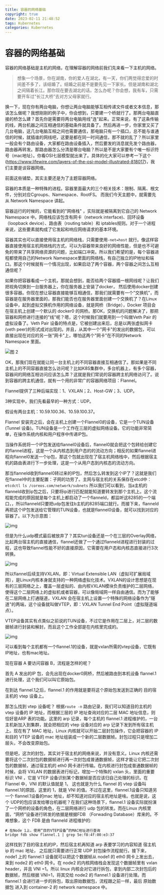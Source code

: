 ```yaml
---
title: 容器的网络基础
copyright: true
date: 2023-02-11 21:48:52
tags: Kubernetes
categories: Kubernetes
---
```


# 容器的网络基础

容器的网络基础是主机的网络，在理解容器的网络前我们先来看一下主机的网络。

> 想象一个场景，你在湖南，你的爱人在湖北，有一天，你们两觉得恋爱的时间差不多了，该结婚了。结婚之前是不是要先见一下家长。但是湖南和湖北之间隔着长江。那你现在要去湖北的话，怎么办呢？你会想，我有车，只需要开车过“长江大桥”去对方父母家就行。

换一下，现在你有两台电脑，你想让两台电脑能够互相传递文件或者文本信息，那该怎么做呢？我想刚刚的例子中，你会想到，只要建一个桥就行了。那两台电脑直接的桥怎么建？首先你是需要将两台电脑用线"连"起来。正常来说，有了这条传输的线，两台机器之间互相通信的基础条件就具备了。然后再进一步，你家里又买了几台电脑，这几台电脑互相之间也需要通信，那电脑只有一个插口，总不能与谁通信的时候，就插谁的网线吧，这要是都在同一时间通信，那不就的乱了？所以家里一般会有个路由设备，大家都在路由设备插入，然后要发的消息就先发个路由器，路由器再转发。那路由器怎么分清是哪台电脑？所以是不是大家要有个唯一标识符号（mac地址）。你看OSI七层模型就出来了。具体的化大家可以参考一下这个(https://www.lifewire.com/layers-of-the-osi-model-illustrated-818017)，我们主要是谈容器网络。

前面这些铺垫，其实主要还是为了主题容器网络。
<!--more-->
容器的本质是一种特殊的进程。容器里面最大的三个相关技术：限制、隔离、根文件，分别对应Cgroups、Namespace、RootFS。 而我们今天主题中，就需要先从 Network Namespace 讲起。

容器运行的时候的，它能看到的"网络栈" ，实际就是被隔离到它自己的 Network Namespace  中。网络栈应该包含有网卡（network interface)、回环设备（loopback device）、路由表（routing table）和 iptables规则。对于一个进程来说，这些要素就构成了它发起和响应网络请求的基本环境。

容器其实也可以直接使用宿主机的网络栈，只需要使用`-net=host` 就行。像这样容器直接使用宿主机网络栈的方式，可以为容器带来良好的网络性能，但是也不可避免的带来了共享网络资源的问题，比如端口冲突。所以我们希望的是，每个容器进程都使用自己的Network Namespace里面的网络栈，有自己独立的IP地址和端口。那这个时候就有一个情况出现，如果启动了两个容器，两个容器之间怎么互相通信呢？

如果你把容器看成一个主机，那就会想到，能否给两个容器插一根网线呢？让我们把视角切换到一台服务器上，你在服务器上安装了docker， 然后使用docker创建很多容器。你现在想让容器直接能够互相通信，那我们就需要有一个"交换机"，而容器是在服务器里面的，那我们能否也在服务器里面创建一个交换机了？在Linux设备中，起到虚拟交换机作用的网络设备，就是网桥（Bridge），Docker 项目会在宿主机上创建一个默认的 docker0 的网桥。那OK，交换机的问题解决了，那把容器和网桥进行连接的"线"呢？嗯，这个时候我们就要用到一个叫做Veth Pair 的虚拟设备了。Veth Pair 设备的特点是，它被创建出来后，总是以两张虚拟网卡(veth peer)的形式成对出现的。并且，从其中一个"网卡"的发出的数据包，可以直接出现在对应的另一张"网卡"上，哪怕这两个"网卡"在不同的Network Namespace 里面。

![图 2](/images/qiniu/0ab069ed6faece0688e7129f9dc879434094c8fe13122838c14bb6885a87ebfc.png)  


OK，那我们现在就能让同一台主机上的不同容器直接互相通信了。那如果是不同主机上的不同容器直接怎么访问呢？比如K8S集群中，多台机器上，有多个容器，容器间的网络互相访问应该怎么弄？这就是我们常说的容器跨主机网络访问了。说到容器的跨主机通信，就有一个用的非常广的容器网络项目：Flannel。



Flannel提供了三种后端实现：1、VXLAN；2、Host-GW；3、UDP。

3种实现中，我们先看最早的一种方式：UDP。 

假设有两台主机：10.59.100.36、10.59.100.37。

Flannel 安装完之后，会在主机上创建一个Flannel0的设备，它是一个TUN设备(Tunnel 设备)。TUN设备是一个工作在三层的虚拟网络设备。它的功能非常简单，在操作系统内核和用户程序中传递IP包。 

当操作系统将一个IP包发送给flannel0设备后，flannel0就会把这个包转给创建它的flannel进程，这是一个从内核态到用户态的的流动方向；相反的如果flannel进程向flannel0发送一个ip包，那这个包就出现在了宿主机网络栈中，然后根据宿主机的路由表进行下一步处理，这是一个从用户态到内核态的流动方向。

那当flanneld收到flannel0转过来的IP包，然后怎么转发到这个IP了？这就是我们在flannel中的主要配置：子网的功劳了。主网与宿主机的关系保存在etcd中：`etcdctl ls /coreos.com/network/subnets` 所以我们可以看到，当a主机的flanneld收到ip包之后，只要将ip进行匹配就能知道要转发到那个主机上。这个流程能完成的原因就是每个主机上都启动了一个flanneld，都监听这8285的一个端口，，所以flanneld只要把udp包发往b主机的8285端口就行。而接下来，flanneld再把这个IP包发送给它管理的TUN设备，也就是flannel0设备，就可以找到对应的容器了。以下为示意图：

![img](/Users/chenzhijun916/Documents/doc/flannel-跨主机通信-udp.png)

但是为什么udp模式最后被放弃了？其实tun设备还是一个在三层的Overlay网络，比起两台宿主机的直接通信，flannel还做了一个通过flanneld进程进行封装的过程，这也导致flannel性能不好的直接原因，它需要在用户态和内核态直接进行3次转换。

![img](/Users/chenzhijun916/Documents/doc/flanned-udp-废弃的原因.png)



所以flannel后续支持VXLAN，即：Virtual Extensible LAN（虚拟可扩展局域网），是Linux内核本身就支持的一种网络虚拟化技术。VXLAN的设计思想是在现有的三层网络之上，覆盖一层虚拟的、由内核VXLAN模块负责维护的二层网络，使得这个二层网络上的虚拟机或者容器，可以像局域网一样自由通信。而为了能够在二层网络上打通隧道，VXLAN 会在宿主机上设置一个特殊的网络设备作为"隧道"的两端，这个设备就叫做VTEP，即：VXLAN Tunnel End Point（虚拟隧道端点）。

VTEP设备其实有点类似之前说的TUN设备，不过它是作用在二层上，对二层的数据帧进行封装和解封，而且这个工作全部是在内核里完成的。

![img](/Users/chenzhijun916/Documents/doc/flannel-vxlan模式.png)

可以看到每个主机都有一个flannel.1的设备，就是vxlan所需的vtep设备，它既有IP地址，也有mac地址。

现在容器 A 要访问容器 B，流程是怎样的呢？

首先 A 发出的IP 包，会先出现在docker0网桥，然后被路由到本机设备 flannel.1 进行处理，这个我们可以叫它原始包。

在到达 flannel.1之后，flannel.1 的作用就是要将这个原始包发送到正确的 目的宿主机的 vtep 设备上。

那怎么找到 vtep 设备呢？ 根据`route -n` 路由记录，我们可以知道目的主机的 vtep 设备的 IP 地址，而根据三层的 IP 地址查询对应的二层 MAC 地址信息，则恰好是ARP 表的功能。这里的 arp 记录，每个主机的 flannel.1 进程维护的，一台主机新加入到集群，就会把相应的 vtep 设备对应的 arp 记录下发到所有宿主机上。现在有了 MAC 地址，Linux 内核就可以开始二层封包操作，它会把容器的 IP和目的 VTEP 设备的 mac 地址组装成一个新的二层数据帧。封包过程只是增加二层头，不会改变原始包。

但是吧，这次的封包，其实对于宿主机的网络来说，并没有意义。Linux 内核还需要将这个二次封包的数据帧进行再一次封包成普通数据帧，这样才能让它把二次封包的数据帧，通过宿主机的 eth0 网卡进行传输。在内核进行封包成普通数据帧的时候，会将 VXLAN 的数据表进行标记，增加一个特殊的 vxlan 头，里面的重要标识 VNI ，它是 VTEP 设备识别某个数据帧是否应该归自己处理的标识。在 Flannel 中，VNI 的默认值就是 1， 这也就是为什么 flannel 的 vtep 设备叫 flannel.1的原因，这里的 1，就是 VNI 的值。不过在这里，flannel.1设备只知道另一个 flannel.1设备的mac 地址，却不知道对应的宿主机地址是啥。也就是说，这个 UDP的包应该发给哪台机器呢？在我们这种场景下，flannel.1 设备实际就扮演了一个网桥的设备的角色，在二层网络进行 udp 包的转发。而在Linux 内核里面，“网桥”设备进行转发的依据是根据FDB （Forwading Database）库来的。不难想象，这个 FDB 是由 flanneld 进程维护的:
```shell
# 在Node 1上，使用“目的VTEP设备”的MAC地址进行查询
bridge fdb show flannel.1 | grep 5e:f8:4f:00:e3:37
```
这样找到了目的宿主机的IP，然后宿主机再知道 arp 表要学习的内容知道 宿主机 ip 的 mac 地址， 之后就只需要进行正常 UDP 封包操作流程就行。接下来，node1 上的 flannel.1 设备就可以把这个数据帧从 node1 的 eth0 网卡上发出去，来到 node2 的 eth0 网卡。在 node2 的内核网络栈会发现这个数据帧里有 vxlan header，并且 VNI =1。所以 linux 内核会对它进行拆包，拿到内部二次封包后的数据帧，然后根据 VNI=1，将其交给 node2 的 flannel.1 设备进行处理。而 flannel.1 会进行进一步的拆包，取出原始数据包，流程跟之前一样，最后 原始数据包 进入到 container-2 的 network namespace 中。








